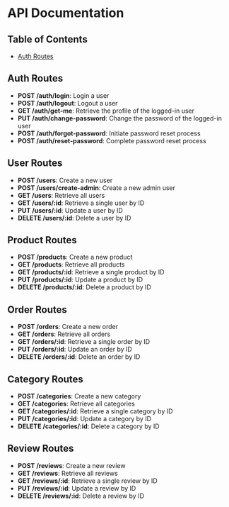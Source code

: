 # API Documentation



## Table of Contents
- [Auth Routes](#auth-routes)


## Auth Routes
- **POST /auth/login**: Login a user
- **POST /auth/logout**: Logout a user
- **GET /auth/get-me**: Retrieve the profile of the logged-in user
- **PUT /auth/change-password**: Change the password of the logged-in user
- **POST /auth/forgot-password**: Initiate password reset process
- **POST /auth/reset-password**: Complete password reset process

## User Routes
- **POST /users**: Create a new user
- **POST /users/create-admin**: Create a new admin user
- **GET /users**: Retrieve all users
- **GET /users/:id**: Retrieve a single user by ID
- **PUT /users/:id**: Update a user by ID
- **DELETE /users/:id**: Delete a user by ID


## Product Routes
- **POST /products**: Create a new product
- **GET /products**: Retrieve all products
- **GET /products/:id**: Retrieve a single product by ID
- **PUT /products/:id**: Update a product by ID
- **DELETE /products/:id**: Delete a product by ID

## Order Routes
- **POST /orders**: Create a new order
- **GET /orders**: Retrieve all orders
- **GET /orders/:id**: Retrieve a single order by ID
- **PUT /orders/:id**: Update an order by ID
- **DELETE /orders/:id**: Delete an order by ID

## Category Routes
- **POST /categories**: Create a new category
- **GET /categories**: Retrieve all categories
- **GET /categories/:id**: Retrieve a single category by ID
- **PUT /categories/:id**: Update a category by ID
- **DELETE /categories/:id**: Delete a category by ID

## Review Routes
- **POST /reviews**: Create a new review
- **GET /reviews**: Retrieve all reviews
- **GET /reviews/:id**: Retrieve a single review by ID
- **PUT /reviews/:id**: Update a review by ID
- **DELETE /reviews/:id**: Delete a review by ID